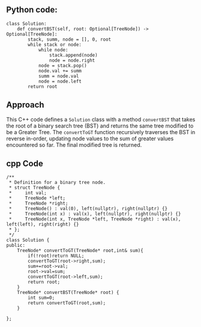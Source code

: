 ## Python code:
```
class Solution:
    def convertBST(self, root: Optional[TreeNode]) -> Optional[TreeNode]:        
        stack, summ, node = [], 0, root
        while stack or node:
            while node:
                stack.append(node)
                node = node.right
            node = stack.pop()
            node.val += summ
            summ = node.val
            node = node.left
        return root
```
## Approach
This C++ code defines a `Solution` class with a method `convertBST` that takes the root of a binary search tree (BST) and returns the same tree modified to be a Greater Tree. The `convertToGT` function recursively traverses the BST in reverse in-order, updating node values to the sum of greater values encountered so far. The final modified tree is returned.
## cpp Code
```
/**
 * Definition for a binary tree node.
 * struct TreeNode {
 *     int val;
 *     TreeNode *left;
 *     TreeNode *right;
 *     TreeNode() : val(0), left(nullptr), right(nullptr) {}
 *     TreeNode(int x) : val(x), left(nullptr), right(nullptr) {}
 *     TreeNode(int x, TreeNode *left, TreeNode *right) : val(x), left(left), right(right) {}
 * };
 */
class Solution {
public:
    TreeNode* convertToGT(TreeNode* root,int& sum){
        if(!root)return NULL;
        convertToGT(root->right,sum);
        sum+=root->val;
        root->val=sum;
        convertToGT(root->left,sum);
        return root;
    }
    TreeNode* convertBST(TreeNode* root) {
        int sum=0;
        return convertToGT(root,sum);
    }

};
```
